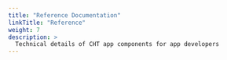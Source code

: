 ```yaml
---
title: "Reference Documentation"
linkTitle: "Reference"
weight: 7
description: >
  Technical details of CHT app components for app developers 
---
```

